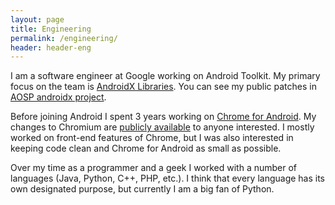 ```yaml
---
layout: page
title: Engineering
permalink: /engineering/
header: header-eng
---
```


I am a software engineer at Google working on Android Toolkit. My primary focus on the team is [AndroidX Libraries](hhttps://developer.android.com/jetpack). You can see my public patches in [AOSP androidx project](https://android.googlesource.com/platform/frameworks/support/).

Before joining Android I spent 3 years working on [Chrome for Android](https://play.google.com/store/apps/details?id=com.android.chrome). My changes to Chromium are [publicly available](https://codereview.chromium.org/user/aurimas@chromium.org) to anyone interested. I mostly worked on front-end features of Chrome, but I was also interested in keeping code clean and Chrome for Android as small as possible.

Over my time as a programmer and a geek I worked with a number of languages (Java, Python, C++, PHP, etc.). I think that every language has its own designated purpose, but currently I am a big fan of Python.